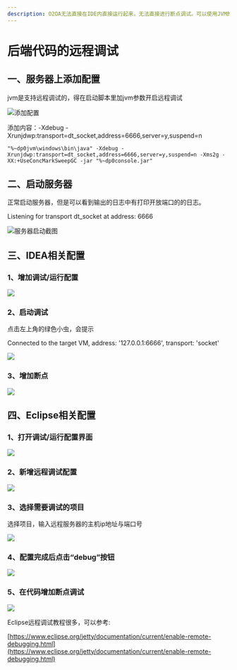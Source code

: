 ```yaml
---
description: O2OA无法直接在IDE内直接运行起来，无法直接进行断点调试。可以使用JVM的调试端口配合IDE进行远程调试。
---
```


# 后端代码的远程调试

## 一、服务器上添加配置

jvm是支持远程调试的，得在启动脚本里加jvm参数开启远程调试

![&#x6DFB;&#x52A0;&#x914D;&#x7F6E;](../../.gitbook/assets/image%20%2873%29.png)

添加内容：-Xdebug -Xrunjdwp:transport=dt\_socket,address=6666,server=y,suspend=n

```text
"%~dp0jvm\windows\bin\java" -Xdebug -Xrunjdwp:transport=dt_socket,address=6666,server=y,suspend=n -Xms2g -XX:+UseConcMarkSweepGC -jar "%~dp0console.jar"
```

## 二、启动服务器

正常启动服务器，但是可以看到输出的日志中有打印开放端口的的日志。

Listening for transport dt\_socket at address: 6666

![&#x670D;&#x52A1;&#x5668;&#x542F;&#x52A8;&#x622A;&#x56FE;](../../.gitbook/assets/qq-jie-tu-20190920163631.png)

## 三、IDEA相关配置

### 1、增加调试/运行配置

![](../../.gitbook/assets/image%20%28169%29.png)

### 2、启动调试

点击左上角的绿色小虫，会提示

Connected to the target VM, address: '127.0.0.1:6666', transport: 'socket'

![](../../.gitbook/assets/image%20%28146%29.png)

### 3、增加断点

![](../../.gitbook/assets/image%20%282%29.png)

## 四、Eclipse相关配置

### 1、打开调试/运行配置界面

![](../../.gitbook/assets/image%20%2847%29.png)

### 2、新增远程调试配置

![](../../.gitbook/assets/image%20%28188%29.png)

### 3、选择需要调试的项目

选择项目，输入远程服务器的主机ip地址与端口号

![](../../.gitbook/assets/image%20%2819%29.png)

### 4、配置完成后点击“debug”按钮

![](../../.gitbook/assets/image%20%281%29.png)

### 5、在代码增加断点调试

![](../../.gitbook/assets/image%20%28189%29.png)

Eclipse远程调试教程很多，可以参考:

[https://www.eclipse.org/jetty/documentation/current/enable-remote-debugging.html](https://www.eclipse.org/jetty/documentation/current/enable-remote-debugging.html)

